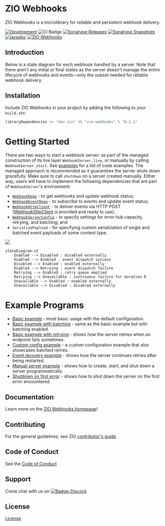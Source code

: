 [//]: # (This file was autogenerated using `zio-sbt-website` plugin via `sbt generateReadme` command.)
[//]: # (So please do not edit it manually. Instead, change "docs/index.md" file or sbt setting keys)
[//]: # (e.g. "readmeDocumentation" and "readmeSupport".)

# ZIO Webhooks

ZIO Webhooks is a microlibrary for reliable and persistent webhook delivery.

[![Development](https://img.shields.io/badge/Project%20Stage-Development-green.svg)](https://github.com/zio/zio/wiki/Project-Stages) ![CI Badge](https://github.com/zio/zio-webhooks/workflows/CI/badge.svg) [![Sonatype Releases](https://img.shields.io/nexus/r/https/oss.sonatype.org/dev.zio/zio-webhooks_2.13.svg?label=Sonatype%20Release)](https://oss.sonatype.org/content/repositories/releases/dev/zio/zio-webhooks_2.13/) [![Sonatype Snapshots](https://img.shields.io/nexus/s/https/oss.sonatype.org/dev.zio/zio-webhooks_2.13.svg?label=Sonatype%20Snapshot)](https://oss.sonatype.org/content/repositories/snapshots/dev/zio/zio-webhooks_2.13/) [![javadoc](https://javadoc.io/badge2/dev.zio/zio-webhooks-docs_2.13/javadoc.svg)](https://javadoc.io/doc/dev.zio/zio-webhooks-docs_2.13) [![ZIO Webhooks](https://img.shields.io/github/stars/zio/zio-webhooks?style=social)](https://github.com/zio/zio-webhooks)

## Introduction

Below is a state diagram for each webhook handled by a server. Note that there aren't any initial or final states as the server doesn't manage the entire lifecycle of webhooks and events—only the subset needed for reliable webhook delivery.

## Installation

Include ZIO Webhooks in your project by adding the following to your `build.sbt`:

```scala
libraryDependencies += "dev.zio" %% "zio-webhooks" % "0.2.1"
```

# Getting Started

There are two ways to start a webhook server: as part of the managed construction of its live layer
`WebhookServer.live`, or manually by calling `WebhookServer.start`. See [examples](#example-programs) for a list of code
examples. The managed approach is recommended as it guarantees the server shuts down gracefully. Make sure to
call `shutdown` on a server created manually. Either way, users will have to implement the following dependencies that are part of `WebhookServer`'s environment:

* [`WebhookRepo`](/webhooks/src/main/scala/zio/webhooks/WebhookRepo.scala) - to get webhooks and update webhook status;
* [`WebhookEventRepo`](/webhooks/src/main/scala/zio/webhooks/WebhookEventRepo.scala) - to subscribe to events and
  update event status;
* [`WebhookHttpClient`](/webhooks/src/main/scala/zio/webhooks/WebhookHttpClient.scala) - to deliver events via HTTP POST
  ([WebhookSttpClient](/webhooks/src/main/scala/zio/webhooks/backends/sttp/WebhookSttpClient.scala) is provided and ready to use);
* [`WebhookServerConfig`](/webhooks/src/main/scala/zio/webhooks/WebhookServerConfig.scala) - to specify settings for
  error hub capacity, retrying, and batching; and
* `SerializePayload` - for specifying custom serialization of single and batched event payloads of some content type.

[![](https://mermaid.ink/img/eyJjb2RlIjoic3RhdGVEaWFncmFtLXYyXG4gICAgRW5hYmxlZCAtLT4gRGlzYWJsZWQgOiBkaXNhYmxlZCBleHRlcm5hbGx5XG4gICAgRW5hYmxlZCAtLT4gRW5hYmxlZCA6IGV2ZW50IGRpc3BhdGNoIHN1Y2Nlc3NcbiAgICBEaXNhYmxlZCAtLT4gRW5hYmxlZCA6IGVuYWJsZWQgZXh0ZXJuYWxseVxuICAgIEVuYWJsZWQgLS0-IFJldHJ5aW5nIDogZXZlbnQgZGlzcGF0Y2ggZmFpbHVyZVxuICAgIFJldHJ5aW5nIC0tPiBFbmFibGVkIDogcmV0cnkgcXVldWUgZW1wdGllZFxuICAgIFJldHJ5aW5nIC0tPiBVbmF2YWlsYWJsZSA6IGNvbnRpbnVvdXMgZmFpbHVyZSBmb3IgZHVyYXRpb24gRFxuICAgIFVuYXZhaWxhYmxlIC0tPiBFbmFibGVkIDogZW5hYmxlZCBleHRlcm5hbGx5XG4gICAgVW5hdmFpbGFibGUgLS0-IERpc2FibGVkIDogZGlzYWJsZWQgZXh0ZXJuYWxseSIsIm1lcm1haWQiOnt9LCJ1cGRhdGVFZGl0b3IiOmZhbHNlfQ)](https://mermaid-js.github.io/mermaid-live-editor/#/edit/eyJjb2RlIjoic3RhdGVEaWFncmFtLXYyXG4gICAgRW5hYmxlZCAtLT4gRGlzYWJsZWQgOiBkaXNhYmxlZCBleHRlcm5hbGx5XG4gICAgRW5hYmxlZCAtLT4gRW5hYmxlZCA6IGV2ZW50IGRpc3BhdGNoIHN1Y2Nlc3NcbiAgICBEaXNhYmxlZCAtLT4gRW5hYmxlZCA6IGVuYWJsZWQgZXh0ZXJuYWxseVxuICAgIEVuYWJsZWQgLS0-IFJldHJ5aW5nIDogZXZlbnQgZGlzcGF0Y2ggZmFpbHVyZVxuICAgIFJldHJ5aW5nIC0tPiBFbmFibGVkIDogcmV0cnkgcXVldWUgZW1wdGllZFxuICAgIFJldHJ5aW5nIC0tPiBVbmF2YWlsYWJsZSA6IGNvbnRpbnVvdXMgZmFpbHVyZSBmb3IgZHVyYXRpb24gRFxuICAgIFVuYXZhaWxhYmxlIC0tPiBFbmFibGVkIDogZW5hYmxlZCBleHRlcm5hbGx5XG4gICAgVW5hdmFpbGFibGUgLS0-IERpc2FibGVkIDogZGlzYWJsZWQgZXh0ZXJuYWxseSIsIm1lcm1haWQiOnt9LCJ1cGRhdGVFZGl0b3IiOmZhbHNlfQ)
```mermaid
stateDiagram-v2
    Enabled --> Disabled : disabled externally
    Enabled --> Enabled : event dispatch success
    Disabled --> Enabled : enabled externally
    Enabled --> Retrying : event dispatch failure
    Retrying --> Enabled : retry queue emptied
    Retrying --> Unavailable : continuous failure for duration D
    Unavailable --> Enabled : enabled externally
    Unavailable --> Disabled : disabled externally
```
 
# Example Programs

* [Basic example](/examples/src/main/scala/zio/webhooks/example/BasicExample.scala) - most basic usage with the default configuration.
* [Basic example with batching](/examples/src/main/scala/zio/webhooks/example/BasicExampleWithBatching.scala) - same as the basic example but with batching enabled.
* [Basic example with retrying](/examples/src/main/scala/zio/webhooks/example/BasicExampleWithRetrying.scala) - shows how the server retries when an endpoint fails sometimes.
* [Custom config example](/examples/src/main/scala/zio/webhooks/example/CustomConfigExample.scala) - a custom configuration example that also showcases batched retries.
* [Event recovery example](/examples/src/main/scala/zio/webhooks/example/EventRecoveryExample.scala) - shows how the server continues retries after being restarted.
* [Manual server example](/examples/src/main/scala/zio/webhooks/example/ManualServerExample.scala) - shows how to create, start, and shut down a server programmatically.
* [Shutdown on first error](/examples/src/main/scala/zio/webhooks/example/ShutdownOnFirstError.scala) - shows how to shut down the server on the first error encountered.

## Documentation

Learn more on the [ZIO Webhooks homepage](https://zio.dev/zio-webhooks/)!

## Contributing

For the general guidelines, see ZIO [contributor's guide](https://zio.dev/about/contributing).

## Code of Conduct

See the [Code of Conduct](https://zio.dev/about/code-of-conduct)

## Support

Come chat with us on [![Badge-Discord]][Link-Discord].

[Badge-Discord]: https://img.shields.io/discord/629491597070827530?logo=discord "chat on discord"
[Link-Discord]: https://discord.gg/2ccFBr4 "Discord"

## License

[License](LICENSE)
